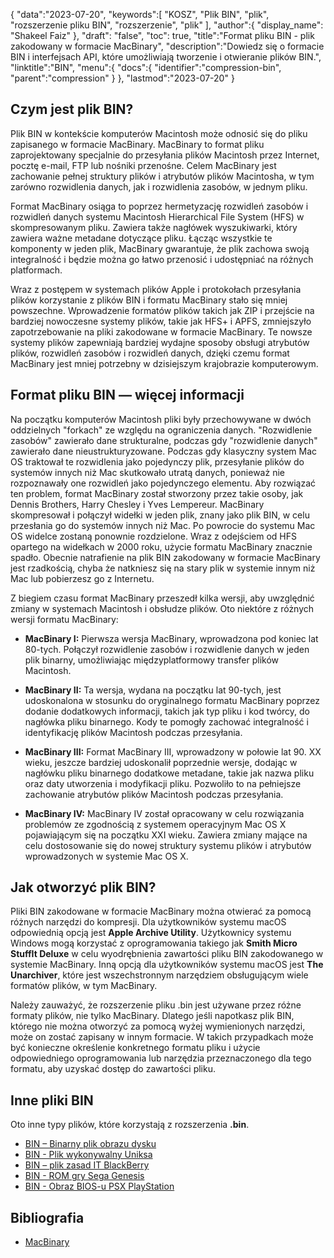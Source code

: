 {
"data":"2023-07-20",
   "keywords":[
"KOSZ",
"Plik BIN",
"plik",
"rozszerzenie pliku BIN",
"rozszerzenie",
"plik"
],
   "author":{
"display_name": "Shakeel Faiz"
},
"draft": "false",
"toc": true,
"title":"Format pliku BIN - plik zakodowany w formacie MacBinary",
   "description":"Dowiedz się o formacie BIN i interfejsach API, które umożliwiają tworzenie i otwieranie plików BIN.",
   "linktitle":"BIN",
   "menu":{
      "docs":{
         "identifier":"compression-bin",
         "parent":"compression"
}
},
"lastmod":"2023-07-20"
}

## Czym jest plik BIN?

Plik BIN w kontekście komputerów Macintosh może odnosić się do pliku zapisanego w formacie MacBinary. MacBinary to format pliku zaprojektowany specjalnie do przesyłania plików Macintosh przez Internet, pocztę e-mail, FTP lub nośniki przenośne. Celem MacBinary jest zachowanie pełnej struktury plików i atrybutów plików Macintosha, w tym zarówno rozwidlenia danych, jak i rozwidlenia zasobów, w jednym pliku.

Format MacBinary osiąga to poprzez hermetyzację rozwidleń zasobów i rozwidleń danych systemu Macintosh Hierarchical File System (HFS) w skompresowanym pliku. Zawiera także nagłówek wyszukiwarki, który zawiera ważne metadane dotyczące pliku. Łącząc wszystkie te komponenty w jeden plik, MacBinary gwarantuje, że plik zachowa swoją integralność i będzie można go łatwo przenosić i udostępniać na różnych platformach.

Wraz z postępem w systemach plików Apple i protokołach przesyłania plików korzystanie z plików BIN i formatu MacBinary stało się mniej powszechne. Wprowadzenie formatów plików takich jak ZIP i przejście na bardziej nowoczesne systemy plików, takie jak HFS+ i APFS, zmniejszyło zapotrzebowanie na pliki zakodowane w formacie MacBinary. Te nowsze systemy plików zapewniają bardziej wydajne sposoby obsługi atrybutów plików, rozwidleń zasobów i rozwidleń danych, dzięki czemu format MacBinary jest mniej potrzebny w dzisiejszym krajobrazie komputerowym.

## Format pliku BIN — więcej informacji

Na początku komputerów Macintosh pliki były przechowywane w dwóch oddzielnych "forkach" ze względu na ograniczenia danych. "Rozwidlenie zasobów" zawierało dane strukturalne, podczas gdy "rozwidlenie danych" zawierało dane nieustrukturyzowane. Podczas gdy klasyczny system Mac OS traktował te rozwidlenia jako pojedynczy plik, przesyłanie plików do systemów innych niż Mac skutkowało utratą danych, ponieważ nie rozpoznawały one rozwidleń jako pojedynczego elementu. Aby rozwiązać ten problem, format MacBinary został stworzony przez takie osoby, jak Dennis Brothers, Harry Chesley i Yves Lempereur. MacBinary skompresował i połączył widełki w jeden plik, znany jako plik BIN, w celu przesłania go do systemów innych niż Mac. Po powrocie do systemu Mac OS widelce zostaną ponownie rozdzielone. Wraz z odejściem od HFS opartego na widełkach w 2000 roku, użycie formatu MacBinary znacznie spadło. Obecnie natrafienie na plik BIN zakodowany w formacie MacBinary jest rzadkością, chyba że natkniesz się na stary plik w systemie innym niż Mac lub pobierzesz go z Internetu.

Z biegiem czasu format MacBinary przeszedł kilka wersji, aby uwzględnić zmiany w systemach Macintosh i obsłudze plików. Oto niektóre z różnych wersji formatu MacBinary:

- **MacBinary I:** Pierwsza wersja MacBinary, wprowadzona pod koniec lat 80-tych. Połączył rozwidlenie zasobów i rozwidlenie danych w jeden plik binarny, umożliwiając międzyplatformowy transfer plików Macintosh.

- **MacBinary II:** Ta wersja, wydana na początku lat 90-tych, jest udoskonalona w stosunku do oryginalnego formatu MacBinary poprzez dodanie dodatkowych informacji, takich jak typ pliku i kod twórcy, do nagłówka pliku binarnego. Kody te pomogły zachować integralność i identyfikację plików Macintosh podczas przesyłania.

- **MacBinary III:** Format MacBinary III, wprowadzony w połowie lat 90. XX wieku, jeszcze bardziej udoskonalił poprzednie wersje, dodając w nagłówku pliku binarnego dodatkowe metadane, takie jak nazwa pliku oraz daty utworzenia i modyfikacji pliku. Pozwoliło to na pełniejsze zachowanie atrybutów plików Macintosh podczas przesyłania.

- **MacBinary IV:** MacBinary IV został opracowany w celu rozwiązania problemów ze zgodnością z systemem operacyjnym Mac OS X pojawiającym się na początku XXI wieku. Zawiera zmiany mające na celu dostosowanie się do nowej struktury systemu plików i atrybutów wprowadzonych w systemie Mac OS X.

## Jak otworzyć plik BIN?

Pliki BIN zakodowane w formacie MacBinary można otwierać za pomocą różnych narzędzi do kompresji. Dla użytkowników systemu macOS odpowiednią opcją jest **Apple Archive Utility**. Użytkownicy systemu Windows mogą korzystać z oprogramowania takiego jak **Smith Micro StuffIt Deluxe** w celu wyodrębnienia zawartości pliku BIN zakodowanego w systemie MacBinary. Inną opcją dla użytkowników systemu macOS jest **The Unarchiver**, które jest wszechstronnym narzędziem obsługującym wiele formatów plików, w tym MacBinary.

Należy zauważyć, że rozszerzenie pliku .bin jest używane przez różne formaty plików, nie tylko MacBinary. Dlatego jeśli napotkasz plik BIN, którego nie można otworzyć za pomocą wyżej wymienionych narzędzi, może on zostać zapisany w innym formacie. W takich przypadkach może być konieczne określenie konkretnego formatu pliku i użycie odpowiedniego oprogramowania lub narzędzia przeznaczonego dla tego formatu, aby uzyskać dostęp do zawartości pliku.

## Inne pliki BIN

Oto inne typy plików, które korzystają z rozszerzenia **.bin**.

- [BIN – Binarny plik obrazu dysku](/pl/disc-and-media/bin/)
- [BIN - Plik wykonywalny Uniksa](/pl/executable/bin/)
- [BIN – plik zasad IT BlackBerry](/pl/settings/bin/)
- [BIN - ROM gry Sega Genesis](/pl/game/bin/)
- [BIN - Obraz BIOS-u PSX PlayStation](/pl/game/bin-pcsx/)

## Bibliografia

* [MacBinary](https://en.wikipedia.org/wiki/MacBinary)

